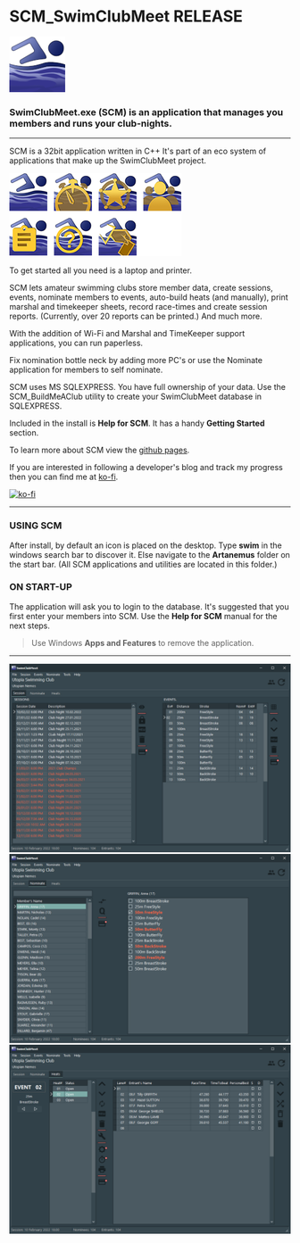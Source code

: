 # SCM_SwimClubMeet RELEASE

![Hero SwimClubMeet ICON](ASSETS/SwimClubMeet_HeroIcon_100x100.png)

### SwimClubMeet.exe (SCM) is an application that manages you members and runs your club-nights.

---
SCM is a 32bit application written in C++ It's part of an eco system of applications that make up the SwimClubMeet project. 

![The eco system of SCM](ASSETS/SCM_GroupOfIcons.png)

To get started all you need is a laptop and printer.

SCM lets amateur swimming clubs store member data, create sessions, events, nominate members to events, auto-build heats (and manually), print marshal and timekeeper sheets, record race-times and create session reports. (Currently, over 20 reports can be printed.) And much more.

With the addition of Wi-Fi and Marshal and TimeKeeper support applications, you can run paperless.

Fix nomination bottle neck by adding more PC's or use the Nominate application for members to self nominate.

SCM uses MS SQLEXPRESS. You have full ownership of your data. Use the SCM_BuildMeAClub utility to create your SwimClubMeet database in SQLEXPRESS.

Included in the install is **Help for SCM**. It has a handy **Getting Started** section.

To learn more about SCM view the [github pages](https://artanemus.github.io/index.html).

If you are interested in following a developer's blog and track my progress then you can find me at [ko-fi](https://ko-fi.com/artanemus).

[![ko-fi](https://ko-fi.com/img/githubbutton_sm.svg)](https://ko-fi.com/V7V7EU686)

---

### USING SCM

After install, by default an icon is placed on the desktop. Type **swim** in the windows search bar to discover it. Else navigate to the **Artanemus** folder on the start bar. (All SCM applications and utilities are located in this folder.)

### ON START-UP

The application will ask you to login to the database. It's suggested that you first enter your members into SCM. Use the **Help for SCM** manual for the next steps.

> Use Windows **Apps and Features** to remove the application.

---

![SCM Tabsheet 1.](ASSETS/TabSheet1_Clean.png)
![SCM Tabsheet 2.](ASSETS/TabSheet2_Clean.png)
![SCM Tabsheet 3.](ASSETS/TabSheet3_Clean.png)
